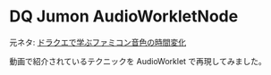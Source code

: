 # DQ Jumon AudioWorkletNode

元ネタ: [ドラクエで学ぶファミコン音色の時間変化](https://www.youtube.com/embed/ly3SrRrzGFk)

動画で紹介されているテクニックを AudioWorklet で再現してみました。
